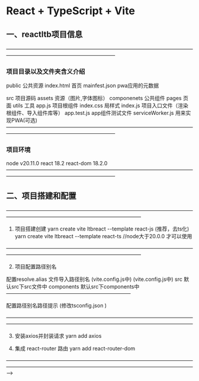 
# React + TypeScript + Vite

## 一、reactltb项目信息
—————————————————————————————————————————————————————————
### 项目目录以及文件夹含义介绍
public              公共资源
    index.html        首页
    mainfest.json     pwa应用的元数据


src                 项目源码
    assets            资源（图片,字体图标）
    componenets       公共组件
    pages             页面
    utils             工具
    app.js            项目根组件
    index.css         局样式
    index.js          项目入口文件（渲染根组件、导入组件库等）
    app.test.js       app组件测试文件
    serviceWorker.js  用来实现PWA(可选)
—————————————————————————————————————————————————————————
### 项目环境

node v20.11.0
react 18.2
react-dom  18.2.0
—————————————————————————————————————————————————————————



## 二、项目搭建和配置
——————————————————————————————————————————————————————————————

1. 项目搭建创建
yarn create vite ltbreact --template react-js (推荐，去ts化)
yarn create vite ltbreact --template react-ts  //node大于20.0.0 才可以使用

——————————————————————————————————————————————————————————————

2. 项目配置路径别名

配置resolve.alias 文件导入路径别名 (vite.config.js中) (vite.config.js中)
src 默认src下src文件中
components 默认src下components中
————————————————————————

配置路径别名路径提示 (修改tsconfig.json )

————————————————————————————————————————————————————————————————————————

3. 安装axios并封装请求
yarn add axios




4. 集成 react-router 路由
yarn add react-router-dom


————————————————————————————————————————————————————————————————————————
 -->

